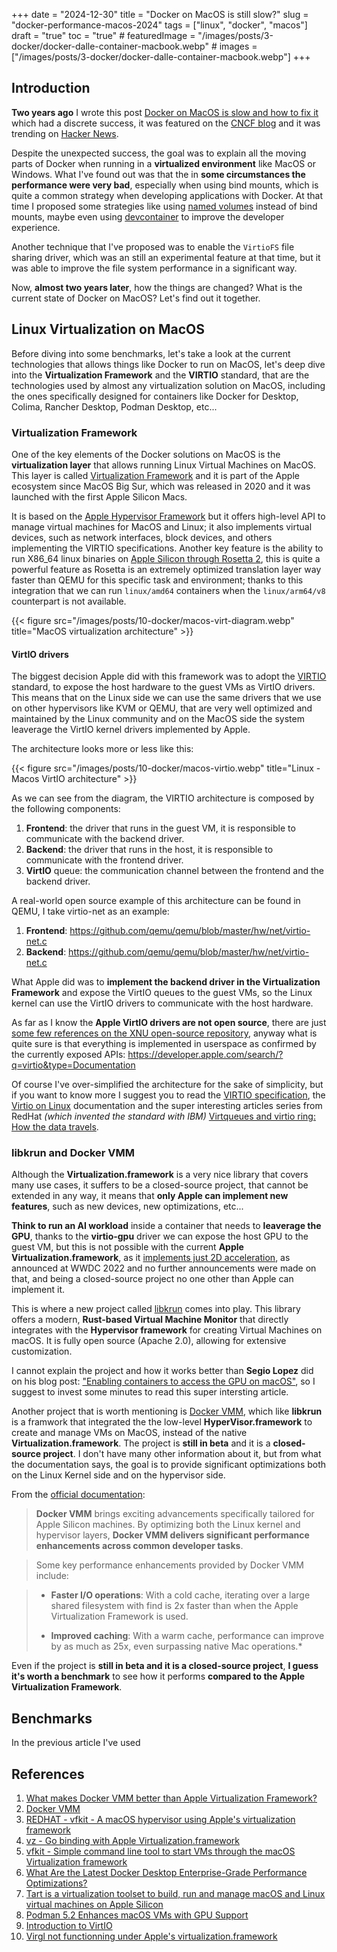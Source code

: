 +++
date = "2024-12-30"
title = "Docker on MacOS is still slow?"
slug = "docker-performance-macos-2024"
tags = ["linux", "docker", "macos"]
draft = "true"
toc = "true"
# featuredImage = "/images/posts/3-docker/docker-dalle-container-macbook.webp"
# images = ["/images/posts/3-docker/docker-dalle-container-macbook.webp"]
+++

## Introduction

**Two years ago** I wrote this post [Docker on MacOS is slow and how to fix it](https://www.paolomainardi.com/posts/docker-performance-macos/) which had a discrete success, it was featured on the [CNCF blog](https://www.cncf.io/blog/2023/02/02/docker-on-macos-is-slow-and-how-to-fix-it/) and it was trending on [Hacker News](https://news.ycombinator.com/item?id=34098367).

Despite the unexpected success, the goal was to explain all the moving parts of Docker when running in a **virtualized environment** like MacOS or Windows.
What I've found out was that the in **some circumstances the performance were very bad**, especially when using bind mounts, which is quite a common strategy when developing applications with Docker.
At that time I proposed some strategies like using [named volumes](https://www.paolomainardi.com/posts/docker-performance-macos/#volumes) instead of bind mounts, maybe even using [devcontainer](https://www.paolomainardi.com/posts/docker-performance-macos/#gui-editors--ide-users) to improve the developer experience.

Another technique that I've proposed was to enable the `VirtioFS` file sharing driver, which was an still an experimental feature at that time, but it was able to improve the file system performance in a significant way.

Now, **almost two years later**, how the things are changed? What is the current state of Docker on MacOS? Let's find out it together.

## Linux Virtualization on MacOS

Before diving into some benchmarks, let's take a look at the current technologies that allows things like Docker to run on MacOS, let's deep dive into the **Virtualization Framework** and the **VIRTIO** standard, that are the technologies used by almost any virtualization solution on MacOS, including the ones specifically designed for containers like Docker for Desktop, Colima, Rancher Desktop, Podman Desktop, etc...

### Virtualization Framework

One of the key elements of the Docker solutions on MacOS is the **virtualization layer** that allows running Linux Virtual Machines on MacOS. This layer is called [Virtualization Framework](https://developer.apple.com/documentation/virtualization) and it is part of the Apple ecosystem since MacOS Big Sur, which was released in 2020 and it was launched with the first Apple Silicon Macs.

It is based on the [Apple Hypervisor Framework](https://developer.apple.com/documentation/hypervisor) but it offers high-level API to manage virtual machines for MacOS and Linux; it also implements virtual devices, such as network interfaces, block devices, and others implementing the VIRTIO specifications.
Another key feature is the ability to run X86_64 linux binaries on [Apple Silicon through Rosetta 2](https://developer.apple.com/documentation/virtualization/running_intel_binaries_in_linux_vms_with_rosetta), this is quite a powerful feature as Rosetta is an extremely optimized translation layer way faster than QEMU for this specific task and environment; thanks to this integration that we can run `linux/amd64` containers when the `linux/arm64/v8` counterpart is not available.

{{< figure src="/images/posts/10-docker/macos-virt-diagram.webp" title="MacOS virtualization architecture" >}}

#### VirtIO drivers

The biggest decision Apple did with this framework was to adopt the [VIRTIO](https://docs.oasis-open.org/virtio/virtio/v1.1/csprd01/virtio-v1.1-csprd01.html) standard, to expose the host hardware to the guest VMs as VirtIO drivers.
This means that on the Linux side we can use the same drivers that we use on other hypervisors like KVM or QEMU, that are very well optimized and maintained by the Linux community and on the MacOS side the system leaverage the VirtIO kernel drivers implemented by Apple.

The architecture looks more or less like this:

{{< figure src="/images/posts/10-docker/macos-virtio.webp" title="Linux - Macos VirtIO architecture" >}}

As we can see from the diagram, the VIRTIO architecture is composed by the following components:

1. **Frontend**: the driver that runs in the guest VM, it is responsible to communicate with the backend driver.
2. **Backend**: the driver that runs in the host, it is responsible to communicate with the frontend driver.
3. **VirtIO** queue: the communication channel between the frontend and the backend driver.

A real-world open source example of this architecture can be found in QEMU, I take virtio-net as an example:

1. **Frontend**: https://github.com/qemu/qemu/blob/master/hw/net/virtio-net.c
2. **Backend**: https://github.com/qemu/qemu/blob/master/hw/net/virtio-net.c

What Apple did was to **implement the backend driver in the Virtualization Framework** and expose the VirtIO queues to the guest VMs, so the Linux kernel can use the VirtIO drivers to communicate with the host hardware.

As far as I know the **Apple VirtIO drivers are not open source**, there are just [some few references on the XNU open-source repository](https://github.com/search?q=repo%3Aapple-oss-distributions%2Fxnu%20virtio&type=code), anyway what is quite sure is that everything is implemented in userspace as confirmed by the currently exposed APIs: https://developer.apple.com/search/?q=virtio&type=Documentation

Of course I've over-simplified the architecture for the sake of simplicity, but if you want to know more I suggest you to read the [VIRTIO specification](https://docs.oasis-open.org/virtio/virtio/v1.1/csprd01/virtio-v1.1-csprd01.html), the [Virtio on Linux](https://docs.kernel.org/driver-api/virtio/virtio.html) documentation and the super interesting articles series from RedHat _(which invented the standard with IBM)_ [Virtqueues and virtio ring: How the data travels](https://www.redhat.com/en/blog/virtqueues-and-virtio-ring-how-data-travels).

### libkrun and Docker VMM

Although the **Virtualization.framework** is a very nice library that covers many use cases, it suffers to be a closed-source project, that cannot be extended in any way, it means that **only Apple can implement new features**, such as new devices, new optimizations, etc...

**Think to run an AI workload** inside a container that needs to **leaverage the GPU**, thanks to the **virtio-gpu** driver we can expose the host GPU to the guest VM, but this is not possible with the current **Apple Virtualization.framework**, as it [implements just 2D acceleration](https://developer.apple.com/videos/play/wwdc2022/10002?time=1077), as announced at WWDC 2022 and no further announcements were made on that, and being a closed-source project no one other than Apple can implement it.

This is where a new project called [libkrun](https://github.com/containers/libkrun) comes into play. This library offers a modern, **Rust-based Virtual Machine Monitor** that directly integrates with the **Hypervisor framework** for creating Virtual Machines on macOS. It is fully open source (Apache 2.0), allowing for extensive customization.

I cannot explain the project and how it works better than **Segio Lopez** did on his blog post: ["Enabling containers to access the GPU on macOS"](https://sinrega.org/2024-03-06-enabling-containers-gpu-macos/), so I suggest to invest some minutes to read this super intersting article.

Another project that is worth mentioning is [Docker VMM](https://docs.docker.com/desktop/features/vmm/), which like **libkrun** is a framwork that integrated the the low-level **HyperVisor.framework** to create and manage VMs on MacOS, instead of the native **Virtualization.framework**. The project is **still in beta** and it is a **closed-source project**. I don't have many other information about it, but from what the documentation says, the goal is to provide significant optimizations both on the Linux Kernel side and on the hypervisor side.

From the [official documentation](https://docs.docker.com/desktop/features/vmm):

> **Docker VMM** brings exciting advancements specifically tailored for Apple Silicon machines. By optimizing both the Linux kernel and hypervisor layers, **Docker VMM delivers significant performance enhancements across common developer tasks**.

> Some key performance enhancements provided by Docker VMM include:

> - **Faster I/O operations**: With a cold cache, iterating over a large shared filesystem with find is 2x faster than when the Apple Virtualization Framework is used.
>
> - **Improved caching**: With a warm cache, performance can improve by as much as 25x, even surpassing native Mac operations.\*

Even if the project is **still in beta and it is a closed-source project**, **I guess it's worth a benchmark** to see how it performs **compared to the Apple Virtualization Framework**.

## Benchmarks

In the previous article I've used

## References

1. [What makes Docker VMM better than Apple Virtualization Framework?](https://github.com/docker/for-mac/issues/7464)
2. [Docker VMM](https://docs.docker.com/desktop/features/vmm/)
3. [REDHAT - vfkit - A macOS hypervisor using Apple's virtualization framework](https://crc.dev/blog/Container%20Plumbing%202023%20-%20vfkit%20-%20A%20minimal%20hypervisor%20using%20Apple%27s%20virtualization%20framework.pdf)
4. [vz - Go binding with Apple Virtualization.framework](https://github.com/Code-Hex/vz)
5. [vfkit - Simple command line tool to start VMs through the macOS Virtualization framework](https://github.com/crc-org/vfkit)
6. [What Are the Latest Docker Desktop Enterprise-Grade Performance Optimizations?](https://www.docker.com/blog/what-are-the-latest-docker-desktop-enterprise-grade-performance-optimizations/#boost-performance-Docker-VMM)
7. [Tart is a virtualization toolset to build, run and manage macOS and Linux virtual machines on Apple Silicon](https://tart.run/)
8. [Podman 5.2 Enhances macOS VMs with GPU Support](https://linuxiac.com/podman-5-2-enhances-macos-vms-with-gpu-support/)
9. [Introduction to VirtIO](https://blogs.oracle.com/linux/post/introduction-to-virtio)
10. [Virgl not functionning under Apple's virtualization.framework](https://github.com/utmapp/UTM/discussions/5482)
